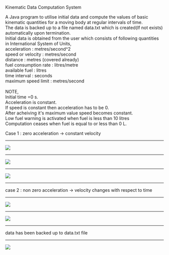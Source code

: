 Kinematic Data Computation System

A Java program to utilise initial data and compute the values of basic kinematic quantities for a moving body at regular intervals of time.<br>
The data is backed up to a file named data.txt which is created(If not exists) automatically upon termination.<br>
Initial data is obtained from the user which consists of following quantities in International System of Units,<br>
acceleration : metres/second^2<br>
speed or velocity : metres/second<br>
distance : metres (covered already)<br>
fuel consumption rate : litres/metre<br>
available fuel : litres <br>
time interval : seconds<br>
maximum speed limit : metres/second<br>
<br>NOTE,<br>
Initial time =0 s.<br>
Acceleration is constant.<br>
If speed is constant then acceleration has to be 0.<br>
After acheiving it's maximum value speed becomes constant.<br>
Low fuel warning is activated when fuel is less than 10 litres<br>
Computation ceases when fuel is equal to or less than 0 L.<br>
<p>
Case 1 : zero acceleration -> constant velocity
</p>
<hr>
<img src="zero1.png">
<hr>
<img src="zero2.png">
<hr>
<img src="zero3.png">
<hr>
<p>
case 2 : non zero acceleration -> velocity changes with respect to time
</p>
<hr>
<img src="non1.png">
<hr>
<img src="non2.png">
<hr>
<p>
data has been backed up to data.txt file
</p>
<hr>
<img src="vBYt.png">
